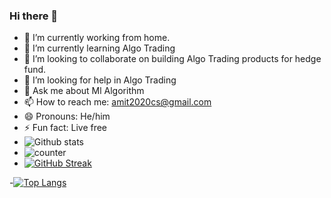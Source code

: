 ### Hi there 👋

- 🔭 I’m currently working from home.
- 🌱 I’m currently learning Algo Trading
- 👯 I’m looking to collaborate on building Algo Trading products for hedge fund.
- 🤔 I’m looking for help in Algo Trading
- 💬 Ask me about  Ml Algorithm 
- 📫 How to reach me: amit2020cs@gmail.com
- 😄 Pronouns: He/him
- ⚡ Fun fact: Live free
- ![Github stats](https://github-readme-stats.vercel.app/api?username=amit2020cs&theme=vue)
- ![counter](https://enmx36bedw043ya.m.pipedream.net)
- [![GitHub Streak](https://github-readme-streak-stats.herokuapp.com/?user=amit2020cs&theme=vue)](https://git.io/streak-stats)

-[![Top Langs](https://github-readme-stats.vercel.app/api/top-langs/?username=amit2020cs&layout=compact&theme=vue)](https://github.com/anuraghazra/github-readme-stats)
